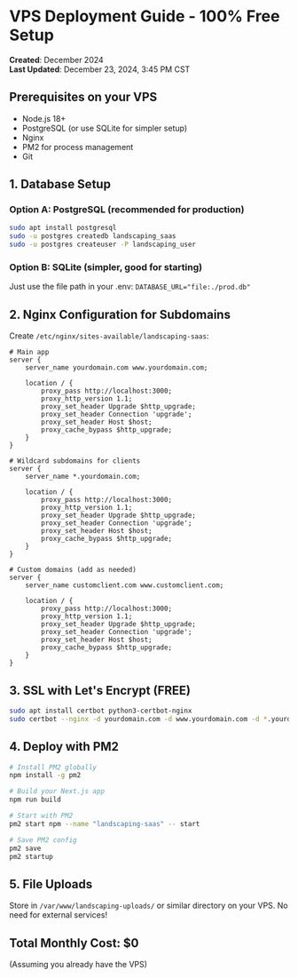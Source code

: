 # VPS Deployment Guide - 100% Free Setup

**Created**: December 2024  
**Last Updated**: December 23, 2024, 3:45 PM CST

## Prerequisites on your VPS
- Node.js 18+ 
- PostgreSQL (or use SQLite for simpler setup)
- Nginx
- PM2 for process management
- Git

## 1. Database Setup

### Option A: PostgreSQL (recommended for production)
```bash
sudo apt install postgresql
sudo -u postgres createdb landscaping_saas
sudo -u postgres createuser -P landscaping_user
```

### Option B: SQLite (simpler, good for starting)
Just use the file path in your .env: `DATABASE_URL="file:./prod.db"`

## 2. Nginx Configuration for Subdomains

Create `/etc/nginx/sites-available/landscaping-saas`:

```nginx
# Main app
server {
    server_name yourdomain.com www.yourdomain.com;
    
    location / {
        proxy_pass http://localhost:3000;
        proxy_http_version 1.1;
        proxy_set_header Upgrade $http_upgrade;
        proxy_set_header Connection 'upgrade';
        proxy_set_header Host $host;
        proxy_cache_bypass $http_upgrade;
    }
}

# Wildcard subdomains for clients
server {
    server_name *.yourdomain.com;
    
    location / {
        proxy_pass http://localhost:3000;
        proxy_http_version 1.1;
        proxy_set_header Upgrade $http_upgrade;
        proxy_set_header Connection 'upgrade';
        proxy_set_header Host $host;
        proxy_cache_bypass $http_upgrade;
    }
}

# Custom domains (add as needed)
server {
    server_name customclient.com www.customclient.com;
    
    location / {
        proxy_pass http://localhost:3000;
        proxy_http_version 1.1;
        proxy_set_header Upgrade $http_upgrade;
        proxy_set_header Connection 'upgrade';
        proxy_set_header Host $host;
        proxy_cache_bypass $http_upgrade;
    }
}
```

## 3. SSL with Let's Encrypt (FREE)
```bash
sudo apt install certbot python3-certbot-nginx
sudo certbot --nginx -d yourdomain.com -d www.yourdomain.com -d *.yourdomain.com
```

## 4. Deploy with PM2
```bash
# Install PM2 globally
npm install -g pm2

# Build your Next.js app
npm run build

# Start with PM2
pm2 start npm --name "landscaping-saas" -- start

# Save PM2 config
pm2 save
pm2 startup
```

## 5. File Uploads
Store in `/var/www/landscaping-uploads/` or similar directory on your VPS.
No need for external services!

## Total Monthly Cost: $0
(Assuming you already have the VPS)

